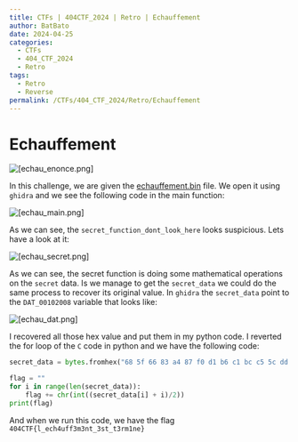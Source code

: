 ```yaml
---
title: CTFs | 404CTF_2024 | Retro | Echauffement
author: BatBato
date: 2024-04-25
categories:
  - CTFs
  - 404_CTF_2024
  - Retro
tags:
  - Retro
  - Reverse
permalink: /CTFs/404_CTF_2024/Retro/Echauffement
---
```

# Echauffement

![[echau_enonce.png]](https://raw.githubusercontent.com/Nouman404/nouman404.github.io/main/_posts/CTFs/404_CTF_2024/Retro_Ingenierie/Photos/echau_enonce.png)

In this challenge, we are given the [echauffement.bin](Retro_Ingenierie/echauffement.bin) file. We open it using `ghidra` and we see the following code in the main function:

![[echau_main.png]](https://raw.githubusercontent.com/Nouman404/nouman404.github.io/main/_posts/CTFs/404_CTF_2024/Retro_Ingenierie/Photos/echau_main.png)

As we can see, the `secret_function_dont_look_here` looks suspicious. Lets have a look at it:

![[echau_secret.png]](https://raw.githubusercontent.com/Nouman404/nouman404.github.io/main/_posts/CTFs/404_CTF_2024/Retro_Ingenierie/Photos/echau_secret.png)

As we can see, the secret function is doing some mathematical operations on the `secret` data. Is we manage to get the `secret_data` we could do the same process to recover its original value.  In `ghidra` the `secret_data` point to the `DAT_00102008` variable that looks like:

![[echau_dat.png]](https://raw.githubusercontent.com/Nouman404/nouman404.github.io/main/_posts/CTFs/404_CTF_2024/Retro_Ingenierie/Photos/echau_dat.png)

I recovered all those hex value and put them in my python code. I reverted the for loop of the `C` code in python and we have the following code:
```python
secret_data = bytes.fromhex("68 5f 66 83 a4 87 f0 d1 b6 c1 bc c5 5c dd be bd 56 c9 54 c9 d4 a9 50 cf d0 a5 ce 4b c8 bd 44 bd aa d9")

flag = ""
for i in range(len(secret_data)):
	flag += chr(int((secret_data[i] + i)/2))
print(flag)
```

And when we run this code, we have the flag `404CTF{l_ech4uff3m3nt_3st_t3rm1ne}`
